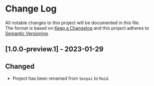 # Change Log
All notable changes to this project will be documented in this file.
</br>
The format is based on [Keep a Changelog](http://keepachangelog.com/)
and this project adheres to [Semantic Versioning](http://semver.org/).

## [1.0.0-preview.1] - 2023-01-29
 
 ## Changed
  - Project has been renamed from `Senpai` to `Maid`.